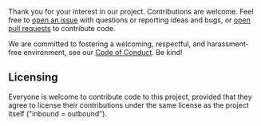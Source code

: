 <!--
SPDX-FileCopyrightText: 2023 DB Systel GmbH

SPDX-License-Identifier: Apache-2.0
-->

Thank you for your interest in our project. Contributions are welcome. Feel free
to [open an issue](https://github.com/dbschenker/contribution-checker/issues)
with questions or reporting ideas and bugs, or [open pull
requests](https://github.com/dbschenker/contribution-checker/pulls) to
contribute code.

We are committed to fostering a welcoming, respectful, and harassment-free
environment, see our [Code of
Conduct](https://github.com/dbschenker/contribution-checker/blob/main/CODE_OF_CONDUCT.md).
Be kind!

## Licensing

Everyone is welcome to contribute code to this project, provided that they agree
to license their contributions under the same license as the project itself
("inbound = outbound").
